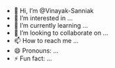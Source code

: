 - 👋 Hi, I’m @Vinayak-Sanniak
- 👀 I’m interested in ...
- 🌱 I’m currently learning ...
- 💞️ I’m looking to collaborate on ...
- 📫 How to reach me ...
- 😄 Pronouns: ...
- ⚡ Fun fact: ...

<!---
Vinayak-Sanniak/Vinayak-Sanniak is a ✨ special ✨ repository because its `README.md` (this file) appears on your GitHub profile.
You can click the Preview link to take a look at your changes.
--->
